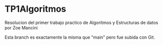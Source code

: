 # TP1Algoritmos
Resolucion del primer trabajo practico de Algoritmos y Estructuras de datos por Zoe Mancini

Esta branch es exactamente la misma que "main" pero fue subida con Git. 
